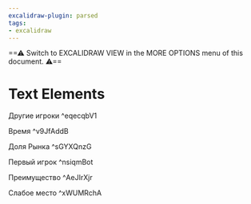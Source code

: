 ```yaml
---
excalidraw-plugin: parsed
tags:
- excalidraw
---
```


==⚠  Switch to EXCALIDRAW VIEW in the MORE OPTIONS menu of this document. ⚠==

# Text Elements

Другие игроки ^eqecqbV1

Время ^v9JfAddB

Доля Рынка  ^sGYXQnzG

Первый игрок ^nsiqmBot

Преимущество ^AeJIrXjr

Слабое место ^xWUMRchA
